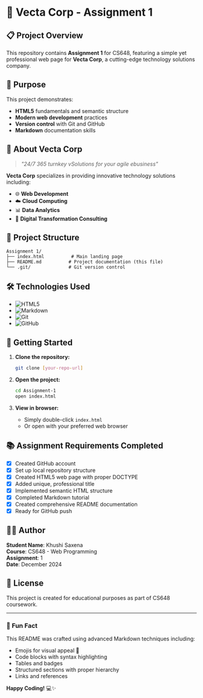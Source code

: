 # 🚀 Vecta Corp - Assignment 1

## 📋 Project Overview

This repository contains **Assignment 1** for CS648, featuring a simple yet professional web page for **Vecta Corp**, a cutting-edge technology solutions company.

## 🎯 Purpose

This project demonstrates:
- **HTML5** fundamentals and semantic structure
- **Modern web development** practices
- **Version control** with Git and GitHub
- **Markdown** documentation skills

## 🏢 About Vecta Corp

> *"24/7 365 turnkey vSolutions for your agile ebusiness"*

**Vecta Corp** specializes in providing innovative technology solutions including:

- 🌐 **Web Development**
- ☁️ **Cloud Computing** 
- 📊 **Data Analytics**
- 🔄 **Digital Transformation Consulting**

## 📁 Project Structure

```
Assignment 1/
├── index.html          # Main landing page
├── README.md          # Project documentation (this file)
└── .git/              # Git version control
```

## 🛠️ Technologies Used

- ![HTML5](https://img.shields.io/badge/HTML5-E34F26?style=flat&logo=html5&logoColor=white)
- ![Markdown](https://img.shields.io/badge/Markdown-000000?style=flat&logo=markdown&logoColor=white)
- ![Git](https://img.shields.io/badge/Git-F05032?style=flat&logo=git&logoColor=white)
- ![GitHub](https://img.shields.io/badge/GitHub-181717?style=flat&logo=github&logoColor=white)

## 🚀 Getting Started

1. **Clone the repository:**
   ```bash
   git clone [your-repo-url]
   ```

2. **Open the project:**
   ```bash
   cd Assignment-1
   open index.html
   ```

3. **View in browser:**
   - Simply double-click `index.html`
   - Or open with your preferred web browser

## 📚 Assignment Requirements Completed

- [x] Created GitHub account
- [x] Set up local repository structure
- [x] Created HTML5 web page with proper DOCTYPE
- [x] Added unique, professional title
- [x] Implemented semantic HTML structure
- [x] Completed Markdown tutorial
- [x] Created comprehensive README documentation
- [x] Ready for GitHub push

## 👨‍💻 Author

**Student Name**: Khushi Saxena  
**Course**: CS648 - Web Programming  
**Assignment**: 1  
**Date**: December 2024

## 📄 License

This project is created for educational purposes as part of CS648 coursework.

---

### 🌟 Fun Fact
This README was crafted using advanced Markdown techniques including:
- Emojis for visual appeal 🎨
- Code blocks with syntax highlighting
- Tables and badges
- Structured sections with proper hierarchy
- Links and references

**Happy Coding!** 💻✨
